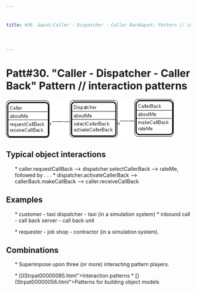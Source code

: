 ```yaml
---


title: #30. &quot;Caller - Dispatcher - Caller Back&quot; Pattern // interaction patterns



---
```

# Patt#30. &quot;Caller - Dispatcher - Caller Back&quot; Pattern // interaction patterns 

<p><img src="Strpat00000035.gif" alt="Strpat00000035.gif" border="0" width="458" height="106"> </p>

<h2>Typical object interactions </h2>

<ul>
*  caller.requestCallBack --&gt; dispatcher.selectCallerBack --&gt; rateMe, followed by . . . </li>
*  dispatcher.activateCallerBack --&gt; callerBack.makeCallBack --&gt; caller.receiveCallBack </li>
</ul>

<h2>Examples</h2>

<ul>
* customer - taxi dispatcher - taxi (in a simulation system) </li>
* inbound call - call back server - call back unit </p>
* requester - job shop - contractor (in a simulation system). </li>
</ul>

<h2>Combinations </h2>

<ul>
* Superimpose upon three (or more) interacting pattern players. </p>
* [](Strpat00000085.html">Interaction patterns</a></li>
* [](Strpat00000056.html">Patterns for building object models</a></li>
</ul>



